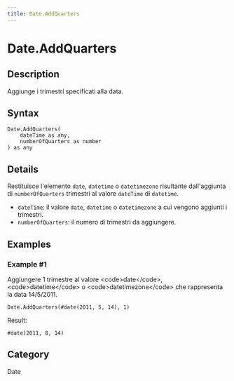 ```yaml
---
title: Date.AddQuarters
---
```


# Date.AddQuarters


## Description

Aggiunge i trimestri specificati alla data.


## Syntax

```powerquery
Date.AddQuarters(
    dateTime as any,
    numberOfQuarters as number
) as any
```


## Details

Restituisce l'elemento <code>date</code>, <code>datetime</code> o <code>datetimezone</code> risultante dall'aggiunta di <code>numberOfQuarters</code> trimestri al valore <code>dateTime</code> di <code>datetime</code>.      <ul>      <li><code>dateTime</code>: il valore <code>date</code>, <code>datetime</code> o <code>datetimezone</code> a cui vengono aggiunti i trimestri.</li>      <li><code>numberOfQuarters</code>: il numero di trimestri da aggiungere.</li>      </ul>


## Examples

### Example #1 
Aggiungere 1 trimestre al valore &lt;code&gt;date&lt;/code&gt;, &lt;code&gt;datetime&lt;/code&gt; o &lt;code&gt;datetimezone&lt;/code&gt; che rappresenta la data 14/5/2011.
```powerquery
Date.AddQuarters(#date(2011, 5, 14), 1)
```

Result: 
```powerquery
#date(2011, 8, 14)
```




## Category
Date

